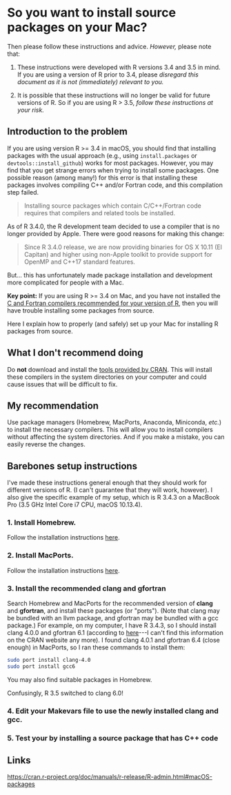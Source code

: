 # So you want to install source packages on your Mac?

Then please follow these instructions and advice. *However,* please
note that:

1. These instructions were developed with R versions 3.4 and 3.5 in
mind. If you are using a version of R prior to 3.4, please *disregard
this document as it is not (immediately) relevant to you.*

2. It is possible that these instructions will no longer be valid for
future versions of R. So if you are using R > 3.5, *follow these
instructions at your risk.*

## Introduction to the problem

If you are using version R >= 3.4 in macOS, you should find that
installing packages with the usual approach (e.g., using
`install.packages` or `devtools::install_github`) works for most
packages. However, you may find that you get strange errors when
trying to install some packages. One possible reason (among many!) for
this error is that installing these packages involves compiling C++
and/or Fortran code, and this compilation step failed.

> Installing source packages which contain C/C++/Fortran code requires
> that compilers and related tools be installed.

As of R 3.4.0, the R development team decided to use a compiler that
is no longer provided by Apple. There were good reasons for making
this change:

> Since R 3.4.0 release, we are now providing binaries for OS X 10.11
> (El Capitan) and higher using non-Apple toolkit to provide support
> for OpenMP and C++17 standard features.

But... this has unfortunately made package installation and development
more complicated for people with a Mac.

**Key point:** If you are using R >= 3.4 on Mac, and you have not
installed the [C and Fortran compilers recommended for your version of
R][cran-macos-tools], then you will have trouble installing some packages
from source.

Here I explain how to properly (and safely) set up your Mac for
installing R packages from source.

## What I don't recommend doing

Do **not** download and install the [tools provided by
CRAN][cran-macos-tools].  This will install these
compilers in the system directories on your computer and could cause
issues that will be difficult to fix.

## My recommendation

Use package managers (Homebrew, MacPorts, Anaconda, Miniconda, _etc._)
to install the necessary compilers. This will allow you to install
compilers without affecting the system directories. And if you make a
mistake, you can easily reverse the changes.

## Barebones setup instructions

I've made these instructions general enough that they should work for
different versions of R. (I can't guarantee that they will work,
however). I also give the specific example of my setup, which is
R 3.4.3 on a MacBook Pro (3.5 GHz Intel Core i7 CPU,
macOS 10.13.4).

### 1. Install Homebrew.

Follow the installation instructions [here][homebrew].

### 2. Install MacPorts.

Follow the installation instructions [here][macports].

### 3. Install the recommended clang and gfortran

Search Homebrew and MacPorts for the recommended version of **clang**
and **gfortran**, and install these packages (or "ports"). (Note that
clang may be bundled with an llvm package, and gfortran may be bundled
with a gcc package.) For example, on my computer, I have R 3.4.3, so I
should install clang 4.0.0 and gfortran 6.1 (according to
[here][stackoverflow]---I can't find this information on the CRAN
website any more). I found clang 4.0.1 and gfortran 6.4 (close enough)
in MacPorts, so I ran these commands to install them:

```bash
sudo port install clang-4.0
sudo port install gcc6
```

You may also find suitable packages in Homebrew.

Confusingly, R 3.5 switched to clang 6.0!

### 4. Edit your Makevars file to use the newly installed clang and gcc.



### 5. Test your by installing a source package that has C++ code



## Links

https://cran.r-project.org/doc/manuals/r-release/R-admin.html#macOS-packages

[homebrew]: https://brew.sh
[macports]: http://macports.org
[cran-macos-tools]: https://cran.r-project.org/bin/macosx/tools
[coatless-prof]: https://thecoatlessprofessor.com/programming/openmp-in-r-on-os-x
[package-compilation-macos]: https://cran.r-project.org/doc/manuals/r-release/R-admin.html#macOS-packages
[stackoverflow]: https://stackoverflow.com/questions/44439620/installing-r-3-4-0-on-macos-mac-os-x-10-9-5
